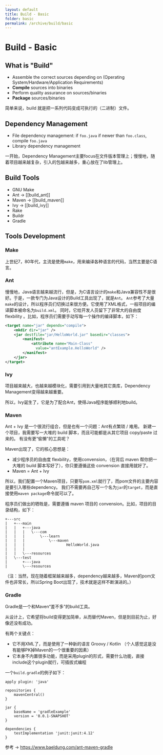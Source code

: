 ```yaml
---
layout: default
title: Build - Basic
folder: basic
permalink: /archive/build/basic
---
```



# Build - Basic

## What is "Build"

- Assemble the correct sources depending on (Operating System/Hardware/Application Requirements)
- **Compile** sources into binaries
- Perform quality assurance on sources/binaries
- **Package** sources/binaries

简单来说，build 就是把一系列代码变成可执行的（二进制）文件。

## Dependency Management

- File dependency management: if `foo.java` if newer than `foo.class`, compile `foo.java`
- Library dependency management

一开始，Dependency Management主要focus在文件版本管理上；慢慢地，随着项目越来越复杂，引入的包越来越多，重心放在了lib管理上。

## Build Tools

- GNU Make
- Ant -> [[build_ant]]
- Maven -> [[build_maven]]
- Ivy -> [[build_ivy]]
- Rake
- Buildr
- Gradle

## Tools Development

### Make

上世纪7，80年代，主流是使用`make`，用来编译各种语言的代码，当然主要是C语言。

### Ant

慢慢地，Java语言越来越流行，但是，为C语言设计的`make`和Java兼容性不是很好。于是，一款专门为Java设计的Build工具出现了，就是`Ant`。
`Ant`参考了大量`make`的设计，所以程序员们切换过来很方便。它使用了XML格式，一般项目的编译脚本被命名为`build.xml`。
同时，它给开发人员留下了非常大的自由度 flexbility 。比如，程序员们需要手动写每一个操作的编译脚本，如下：

~~~ xml
<target name="jar" depends="compile">
    <mkdir dir="jar" />
    <jar destfile="jar/HelloWorld.jar" basedir="classes">
        <manifest>
            <attribute name="Main-Class" 
              value="antExample.HelloWorld" />
        </manifest>
    </jar>
</target>
~~~

### Ivy

项目越来越大，也越来越模块化，需要引用到大量地其它类库，Dependency Management变得越来越重要。

所以，Ivy诞生了，它是为了配合Ant，使得Java程序能够顺利地build。

### Maven

Ant + Ivy 是一个很流行组合，但是也有一个问题：Ant有点繁琐 / 难用。
新建一个项目，我需要写一大堆的 build 脚本，而且可能都是从其它项目 copy/paste 过来的。
有没有更“偷懒”的工具呢？

Maven出现了，它的核心思想是：

- 减少程序员的自由度 flexbility，使用convension，（在背后 maven 帮你把一大堆的 build 脚本写好了），你只要遵循这些 convension 直接用就好了。
- Maven = Ant + Ivy

所以，我们配置一个Maven项目，只要写`pom.xml`就行了，而pom文件的主要内容是要引入哪些dependency。
我们不需要再自己写一个名为`jar`的`target`，而是直接使用`maven package`命令就可以了。

程序员们做出的牺牲是，需要遵循 maven 项目的 convension。比如，项目的目录结构，如下：

~~~
+---src
|   +---main
|   |   +---java
|   |   |   \---com
|   |   |       \---learn
|   |   |           \---maven
|   |   |                   HelloWorld.java
|   |   |                   
|   |   \---resources
|   \---test
|       +---java
|       \---resources
~~~

（注：当然，现在随着框架越来越多，dependency越来越多，Maven的pom文件也非常长，所以Spring Boot出现了，技术就是这样不断演进的。）

### Gradle

Gradle是一个和Maven“差不多”的build工具。

从设计上，它希望将build变得更加简单，从而替代Maven，但是到目前为止，好像还没有成功。

有两个关键点：

- 它不用XML了，而是使用了一种新的语言 Groovy / Kotlin （个人感觉这是没有能够PK掉Maven的一个很重要的因素）
- 它本身不内置很多功能，而是采用plugin的形式，需要什么功能，直接include这个plugin就行，可插拔式编程

一个`build.gradle`的例子如下：

~~~
apply plugin: 'java'
 
repositories {
    mavenCentral()
}
 
jar {
    baseName = 'gradleExample'
    version = '0.0.1-SNAPSHOT'
}
 
dependencies {
    testImplementation 'junit:junit:4.12'
}
~~~

参考 -> <https://www.baeldung.com/ant-maven-gradle>
